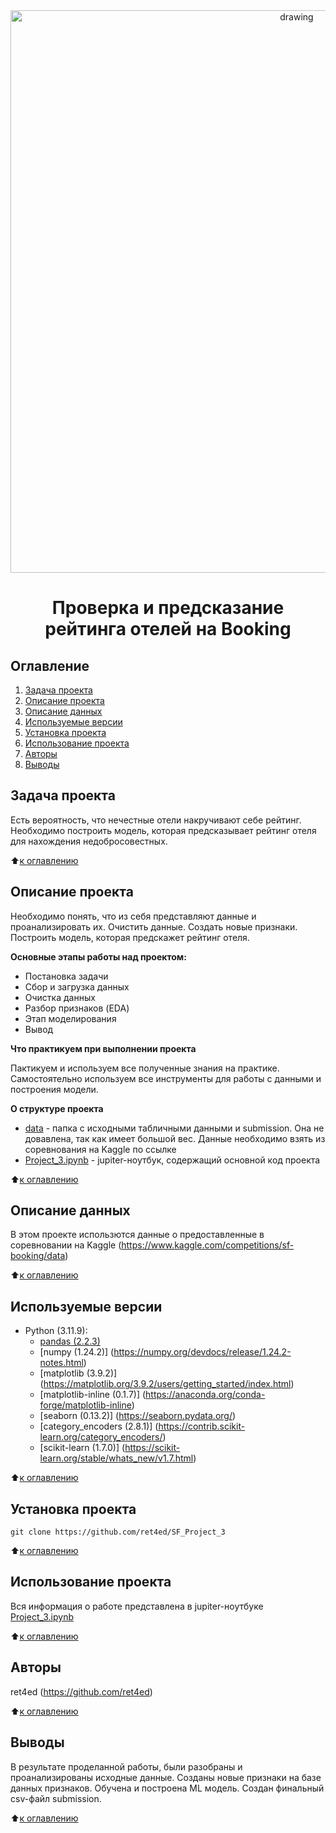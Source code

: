 <center> <img src = https://abohomanbangla.com/AbohomanAdminLogin/left_ad_img/logo-booking-com-png-booking-logo-logotype-3700.png alt="drawing" style="width:900px;"> </center>

# <center> Проверка и предсказание рейтинга отелей на Booking </center>

## Оглавление
1. [Задача проекта](#задача-проекта)
2. [Описание проекта](#описание-проекта)
3. [Описание данных](#описание-данных)
4. [Используемые версии](#используемые-версии)
5. [Установка проекта](#установка-проекта)
6. [Использование проекта](#использование-проекта)
7. [Авторы](#авторы)
8. [Выводы](#выводы)

## Задача проекта
Есть вероятность, что нечестные отели накручивают себе рейтинг. Необходимо построить модель, которая предсказывает рейтинг отеля для нахождения недобросовестных.

:arrow_up:[к оглавлению](#Оглавление)

## Описание проекта

Необходимо понять, что из себя представляют данные и проанализировать их. Очистить данные. Создать новые признаки. Построить модель, которая предскажет рейтинг отеля.

**Основные этапы работы над проектом:**
* Постановка задачи
* Сбор и загрузка данных
* Очистка данных
* Разбор признаков (EDA)
* Этап моделирования
* Вывод

**Что практикуем при выполнении проекта**

Пактикуем и используем все полученные знания на практике. Самостоятельно используем все инструменты для работы с данными и построения модели.

**О структуре проекта**
* [data](https://www.kaggle.com/competitions/sf-booking/data) - папка с исходными табличными данными и submission. Она не довавлена, так как имеет большой вес. Данные необходимо взять из соревнования на Kaggle по ссылке
* [Project_3.ipynb](./Project_3.ipynb) - jupiter-ноутбук, содержащий основной код проекта

:arrow_up:[к оглавлению](#Оглавление)

## Описание данных
В этом проекте использются данные о предоставленные в соревновании на Kaggle (https://www.kaggle.com/competitions/sf-booking/data)

:arrow_up:[к оглавлению](#Оглавление)

## Используемые версии
* Python (3.11.9):
    * [pandas (2.2.3)](https://pandas.pydata.org)
    * [numpy (1.24.2)] (https://numpy.org/devdocs/release/1.24.2-notes.html)
    * [matplotlib (3.9.2)] (https://matplotlib.org/3.9.2/users/getting_started/index.html)
    * [matplotlib-inline (0.1.7)] (https://anaconda.org/conda-forge/matplotlib-inline)
    * [seaborn (0.13.2)] (https://seaborn.pydata.org/)
    * [category_encoders (2.8.1)] (https://contrib.scikit-learn.org/category_encoders/)
    * [scikit-learn (1.7.0)] (https://scikit-learn.org/stable/whats_new/v1.7.html)

:arrow_up:[к оглавлению](#Оглавление)

## Установка проекта

```
git clone https://github.com/ret4ed/SF_Project_3
```

:arrow_up:[к оглавлению](#Оглавление)

## Использование проекта
Вся информация о работе представлена в jupiter-ноутбуке [Project_3.ipynb](./Project_3.ipynb)

:arrow_up:[к оглавлению](#Оглавление)

## Авторы
ret4ed (https://github.com/ret4ed)

:arrow_up:[к оглавлению](#Оглавление)

## Выводы
В результате проделанной работы, были разобраны и проанализированы исходные данные. Созданы новые признаки на базе данных признаков. Обучена и построена ML модель. Создан финальный csv-файл submission.

:arrow_up:[к оглавлению](#Оглавление)
